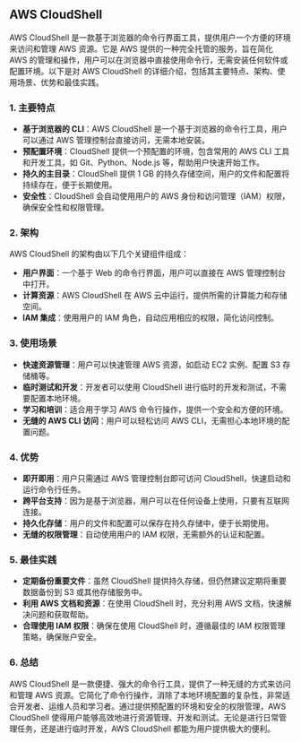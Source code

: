 ## AWS CloudShell

AWS CloudShell 是一款基于浏览器的命令行界面工具，提供用户一个方便的环境来访问和管理 AWS 资源。它是 AWS 提供的一种完全托管的服务，旨在简化 AWS 的管理和操作，用户可以在浏览器中直接使用命令行，无需安装任何软件或配置环境。以下是对 AWS CloudShell 的详细介绍，包括其主要特点、架构、使用场景、优势和最佳实践。

### 1. **主要特点**
- **基于浏览器的 CLI**：AWS CloudShell 是一个基于浏览器的命令行工具，用户可以通过 AWS 管理控制台直接访问，无需本地安装。
- **预配置环境**：CloudShell 提供一个预配置的环境，包含常用的 AWS CLI 工具和开发工具，如 Git、Python、Node.js 等，帮助用户快速开始工作。
- **持久的主目录**：CloudShell 提供 1 GB 的持久存储空间，用户的文件和配置将持续存在，便于长期使用。
- **安全性**：CloudShell 会自动使用用户的 AWS 身份和访问管理（IAM）权限，确保安全性和权限管理。

### 2. **架构**
AWS CloudShell 的架构由以下几个关键组件组成：
- **用户界面**：一个基于 Web 的命令行界面，用户可以直接在 AWS 管理控制台中打开。
- **计算资源**：AWS CloudShell 在 AWS 云中运行，提供所需的计算能力和存储空间。
- **IAM 集成**：使用用户的 IAM 角色，自动应用相应的权限，简化访问控制。

### 3. **使用场景**
- **快速资源管理**：用户可以快速管理 AWS 资源，如启动 EC2 实例、配置 S3 存储桶等。
- **临时测试和开发**：开发者可以使用 CloudShell 进行临时的开发和测试，不需要配置本地环境。
- **学习和培训**：适合用于学习 AWS 命令行操作，提供一个安全和方便的环境。
- **无缝的 AWS CLI 访问**：用户可以轻松访问 AWS CLI，无需担心本地环境的配置问题。

### 4. **优势**
- **即开即用**：用户只需通过 AWS 管理控制台即可访问 CloudShell，快速启动和运行命令行任务。
- **跨平台支持**：因为是基于浏览器，用户可以在任何设备上使用，只要有互联网连接。
- **持久化存储**：用户的文件和配置可以保存在持久存储中，便于长期使用。
- **无缝的权限管理**：自动使用用户的 IAM 权限，无需额外的认证和配置。

### 5. **最佳实践**
- **定期备份重要文件**：虽然 CloudShell 提供持久存储，但仍然建议定期将重要数据备份到 S3 或其他存储服务中。
- **利用 AWS 文档和资源**：在使用 CloudShell 时，充分利用 AWS 文档，快速解决问题和获取帮助。
- **合理使用 IAM 权限**：确保在使用 CloudShell 时，遵循最佳的 IAM 权限管理策略，确保账户安全。

### 6. **总结**
AWS CloudShell 是一款便捷、强大的命令行工具，提供了一种无缝的方式来访问和管理 AWS 资源。它简化了命令行操作，消除了本地环境配置的复杂性，非常适合开发者、运维人员和学习者。通过提供预配置的环境和安全的权限管理，AWS CloudShell 使得用户能够高效地进行资源管理、开发和测试。无论是进行日常管理任务，还是进行临时开发，AWS CloudShell 都能为用户提供极大的便利。